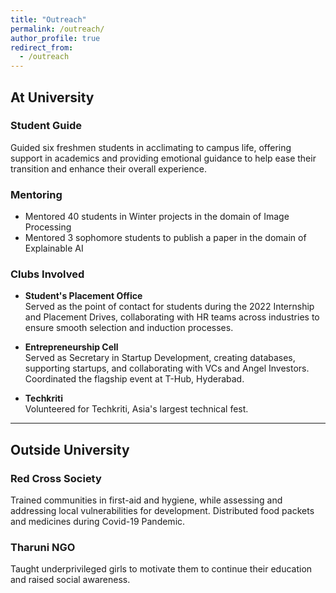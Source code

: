 ```yaml
---
title: "Outreach"
permalink: /outreach/
author_profile: true
redirect_from:
  - /outreach
---
```


## At University

### Student Guide
Guided six freshmen students in acclimating to campus life, offering support in academics and providing emotional guidance to help ease their transition and enhance their overall experience.

### Mentoring
- Mentored 40 students in Winter projects in the domain of Image Processing
- Mentored 3 sophomore students to publish a paper in the domain of Explainable AI

### Clubs Involved
- **Student's Placement Office**  
  Served as the point of contact for students during the 2022 Internship and Placement Drives, collaborating with HR teams across industries to ensure smooth selection and induction processes.
  
- **Entrepreneurship Cell**  
Served as Secretary in Startup Development, creating databases, supporting startups, and collaborating with VCs and Angel Investors. Coordinated the flagship event at T-Hub, Hyderabad.

- **Techkriti**  
Volunteered for Techkriti, Asia's largest technical fest.

---

## Outside University

### Red Cross Society
Trained communities in first-aid and hygiene, while assessing and addressing local vulnerabilities for development. Distributed food packets and medicines during Covid-19 Pandemic. 

### Tharuni NGO
Taught underprivileged girls to motivate them to continue their education and raised social awareness.
